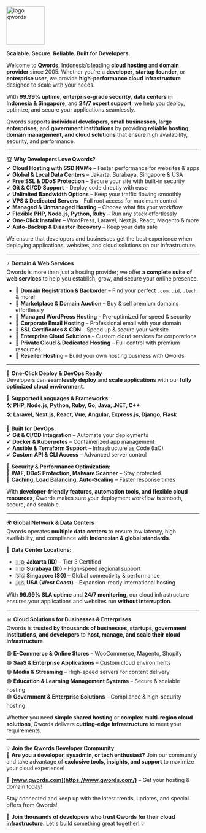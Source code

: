 <img src="https://github.com/user-attachments/assets/a8c33993-5ac1-4a75-8c0d-3a176eaa0e2c" alt="logo qwords" width="100" height="100">

**Scalable. Secure. Reliable. Built for Developers.**  

Welcome to **Qwords**, Indonesia’s leading **cloud hosting** and **domain provider** since 2005. Whether you're a **developer**, **startup founder**, or **enterprise user**, we provide **high-performance cloud infrastructure** designed to scale with your needs.  

With **99.99% uptime**, **enterprise-grade security**, **data centers in Indonesia & Singapore**, and **24/7 expert support**, we help you deploy, optimize, and secure your applications seamlessly.  

Qwords supports **individual developers, small businesses, large enterprises,** and **government institutions** by providing **reliable hosting, domain management, and cloud solutions** that ensure high availability, security, and performance.  

---  

🏆 **Why Developers Love Qwords?**  
✔ **Cloud Hosting with SSD NVMe** – Faster performance for websites & apps  
✔ **Global & Local Data Centers** – Jakarta, Surabaya, Singapore & USA  
✔ **Free SSL & DDoS Protection** – Secure your site with built-in security  
✔ **Git & CI/CD Support** – Deploy code directly with ease  
✔ **Unlimited Bandwidth Options** – Keep your traffic flowing smoothly  
✔ **VPS & Dedicated Servers** – Full root access for maximum control  
✔ **Managed & Unmanaged Hosting** – Choose what fits your workflow  
✔ **Flexible PHP, Node.js, Python, Ruby** – Run any stack effortlessly  
✔ **One-Click Installer** – WordPress, Laravel, Next.js, React, Magento & more  
✔ **Auto-Backup & Disaster Recovery** – Keep your data safe  

We ensure that developers and businesses get the best experience when deploying applications, websites, and cloud solutions on our infrastructure.  

---  

⚡ **Domain & Web Services**  
Qwords is more than just a hosting provider; we offer **a complete suite of web services** to help you establish, grow, and secure your online presence.  

- 🔹 **Domain Registration & Backorder** – Find your perfect `.com`, `.id`, `.tech`, & more!  
- 🔹 **Marketplace & Domain Auction** – Buy & sell premium domains effortlessly  
- 🔹 **Managed WordPress Hosting** – Pre-optimized for speed & security  
- 🔹 **Corporate Email Hosting** – Professional email with your domain  
- 🔹 **SSL Certificates & CDN** – Speed up & secure your website  
- 🔹 **Enterprise Cloud Solutions** – Custom cloud services for corporations  
- 🔹 **Private Cloud & Dedicated Hosting** – Full control with premium resources  
- 🔹 **Reseller Hosting** – Build your own hosting business with Qwords  

---  

🚀 **One-Click Deploy & DevOps Ready**  
Developers can **seamlessly deploy** and **scale applications** with our **fully optimized cloud environment**.  

🔹 **Supported Languages & Frameworks:**  
🛠 **PHP, Node.js, Python, Ruby, Go, Java, .NET, C++**  
🛠 **Laravel, Next.js, React, Vue, Angular, Express.js, Django, Flask**  

🔹 **Built for DevOps:**  
✔ **Git & CI/CD Integration** – Automate your deployments  
✔ **Docker & Kubernetes** – Containerized app management  
✔ **Ansible & Terraform Support** – Infrastructure as Code (IaC)  
✔ **Custom API & CLI Access** – Advanced server control  

🔹 **Security & Performance Optimization:**  
🔐 **WAF, DDoS Protection, Malware Scanner** – Stay protected  
🚀 **Caching, Load Balancing, Auto-Scaling** – Faster response times  

With **developer-friendly features, automation tools, and flexible cloud resources**, Qwords makes sure your deployment workflow is smooth, secure, and scalable.  

---  

🌍 **Global Network & Data Centers**  
Qwords operates **multiple data centers** to ensure low latency, high availability, and compliance with **Indonesian & global standards**.  

📌 **Data Center Locations:**  
- 🇮🇩 **Jakarta (ID)** – Tier 3 Certified  
- 🇮🇩 **Surabaya (ID)** – High-speed regional support  
- 🇸🇬 **Singapore (SG)** – Global connectivity & performance  
- 🇺🇸 **USA (West Coast)** – Expansion-ready international hosting  

With **99.99% SLA uptime** and **24/7 monitoring**, our cloud infrastructure ensures your applications and websites run **without interruption**.  

---  

📊 **Cloud Solutions for Businesses & Enterprises**  
Qwords is **trusted by thousands of businesses, startups, government institutions, and developers** to **host, manage, and scale their cloud infrastructure**.  

🟢 **E-Commerce & Online Stores** – WooCommerce, Magento, Shopify  
🟢 **SaaS & Enterprise Applications** – Custom cloud environments  
🟢 **Media & Streaming** – High-speed servers for content delivery  
🟢 **Education & Learning Management Systems** – Secure & scalable hosting  
🟢 **Government & Enterprise Solutions** – Compliance & high-security hosting  

Whether you need **simple shared hosting** or **complex multi-region cloud solutions**, Qwords delivers **cutting-edge infrastructure** to meet your requirements.  

---  

💡 **Join the Qwords Developer Community**  
🚀 **Are you a developer, sysadmin, or tech enthusiast?** Join our community and take advantage of **exclusive tools, insights, and support** to maximize your cloud experience!  

📌 **[www.qwords.com](https://www.qwords.com/)** – Get your hosting & domain today!  

Stay connected and keep up with the latest trends, updates, and special offers from Qwords!  

🚀 **Join thousands of developers who trust Qwords for their cloud infrastructure.** Let's build something great together! 💡  
